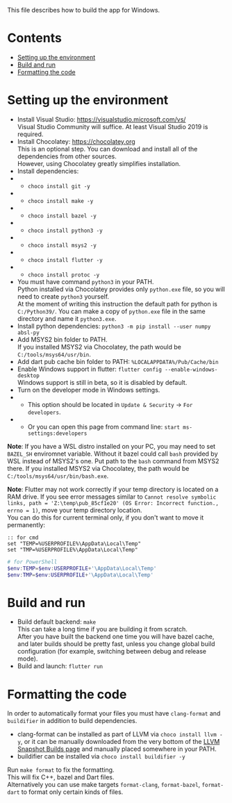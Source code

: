 
This file describes how to build the app for Windows.

# Contents

* [Setting up the environment](#setting-up-the-environment)
* [Build and run](#build-and-run)
* [Formatting the code](#formatting-the-code)

# Setting up the environment

[comment]: # (Don't remove spaces at the end of lines, they force line breaks)
* Install Visual Studio: https://visualstudio.microsoft.com/vs/  
Visual Studio Community will suffice. At least Visual Studio 2019 is required.
* Install Chocolatey: https://chocolatey.org  
This is an optional step. You can download and install all of the dependencies from other sources.  
However, using Chocolatey greatly simplifies installation.
* Install dependencies:
* * `choco install git -y`
* * `choco install make -y`
* * `choco install bazel -y`
* * `choco install python3 -y`
* * `choco install msys2 -y`
* * `choco install flutter -y`
* * `choco install protoc -y`
* You must have command `python3` in your PATH.  
Python installed via Chocolatey provides only `python.exe` file, so you will need to create `python3` yourself.  
At the moment of writing this instruction the default path for python is `C:/Python39/`.
You can make a copy of `python.exe` file in the same directory and name it `python3.exe`.
* Install python dependencies: `python3 -m pip install --user numpy absl-py`
* Add MSYS2 bin folder to PATH.  
If you installed MSYS2 via Chocolatey, the path would be `C:/tools/msys64/usr/bin`.
* Add dart pub cache bin folder to PATH: `%LOCALAPPDATA%/Pub/Cache/bin`
* Enable Windows support in flutter: `flutter config --enable-windows-desktop`  
Windows support is still in beta, so it is disabled by default.
* Turn on the developer mode in Windows settings.
* * This option should be located in `Update & Security` → `For developers`.
* * Or you can open this page from command line: `start ms-settings:developers`

**Note**: If you have a WSL distro installed on your PC, you may need to set `BAZEL_SH` enviromnet variable.
Without it bazel could call `bash` provided by WSL instead of MSYS2's one.
Put path to the `bash` command from MSYS2 there.
If you installed MSYS2 via Chocolatey, the path would be `C:/tools/msys64/usr/bin/bash.exe`.

**Note**: Flutter may not work correctly if your temp directory is located on a RAM drive.
If you see error messages similar to
`Cannot resolve symbolic links, path = 'Z:\temp\pub_85cf1e20' (OS Error: Incorrect function., errno = 1)`,
move your temp directory location.  
You can do this for current terminal only, if you don't want to move it permanently:
```batch
:: for cmd
set "TEMP=%USERPROFILE%\AppData\Local\Temp"
set "TMP=%USERPROFILE%\AppData\Local\Temp"
```
```powershell
# for PowerShell
$env:TEMP=$env:USERPROFILE+'\AppData\Local\Temp'
$env:TMP=$env:USERPROFILE+'\AppData\Local\Temp'
```

# Build and run

* Build default backend: `make`  
This can take a long time if you are building it from scratch.  
After you have built the backend one time you will have bazel cache,
and later builds should be pretty fast, unless you change global build configuration
(for example, switching between debug and release mode).
* Build and launch: `flutter run`

# Formatting the code

In order to automatically format your files
you must have `clang-format` and `buildifier` in addition to build dependencies.

* clang-format can be installed as part of LLVM via `choco install llvm -y`,
or it can be manually downloaded from the very bottom
of the [LLVM Snapshot Builds page](https://llvm.org/builds/) and manually placed somewhere in your PATH.
* buildifier can be installed via `choco install buildifier -y`

Run `make format` to fix the formatting.  
This will fix C++, bazel and Dart files.  
Alternatively you can use make targets `format-clang`, `format-bazel`, `format-dart`
to format only certain kinds of files.

